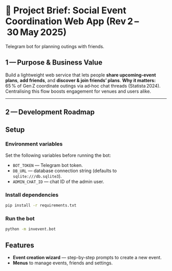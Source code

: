 # 📑 Project Brief: Social Event Coordination Web App (Rev 2 – 30 May 2025)

Telegram bot for planning outings with friends.

## 1 — Purpose & Business Value

Build a lightweight web service that lets people **share upcoming-event plans**, **add friends**, and **discover & join friends’ plans**.
**Why it matters:** 65 % of Gen Z coordinate outings via ad‑hoc chat threads (Statista 2024). Centralising this flow boosts engagement for venues and users alike.

---

## 2 — Development Roadmap

## Setup

### Environment variables

Set the following variables before running the bot:

- `BOT_TOKEN` — Telegram bot token.
- `DB_URL` — database connection string (defaults to `sqlite:///db.sqlite3`).
- `ADMIN_CHAT_ID` — chat ID of the admin user.

### Install dependencies

```bash
pip install -r requirements.txt
```

### Run the bot

```bash
python -m invevent.bot
```

## Features

- **Event creation wizard** — step-by-step prompts to create a new event.
- **Menus** to manage events, friends and settings.
